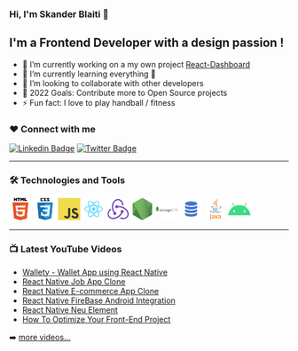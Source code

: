 ### Hi, I'm Skander Blaiti 👋

## I'm a Frontend Developer with a design passion !

- 🔭 I’m currently working on a my own project <a target="_blank" href="https://github.com/blaiti/React-Dashboard">React-Dashboard</a>
- 🌱 I’m currently learning everything 🤣
- 👯 I’m looking to collaborate with other developers
- 🥅 2022 Goals: Contribute more to Open Source projects
- ⚡ Fun fact: I love to play handball / fitness

### ❤️ Connect with me 

[![Linkedin Badge](https://img.shields.io/badge/-Skander_Blaiti-blue?style=flat-square&logo=Linkedin&logoColor=white&link=https://www.linkedin.com/in/skanderblaiti)](https://www.linkedin.com/in/skanderblaiti)
[![Twitter Badge](https://img.shields.io/badge/-SkanderBlaiti-blue?style=flat-square&logo=Twitter&logoColor=white&link=https://twitter.com/SkanderBlaiti)](https://twitter.com/SkanderBlaiti)

---

### 🛠️ Technologies and Tools

<code><img height="40" src="https://raw.githubusercontent.com/github/explore/80688e429a7d4ef2fca1e82350fe8e3517d3494d/topics/html/html.png"></code>
<code><img height="40" src="https://raw.githubusercontent.com/github/explore/80688e429a7d4ef2fca1e82350fe8e3517d3494d/topics/css/css.png"></code>
<code><img height="40" src="https://raw.githubusercontent.com/github/explore/80688e429a7d4ef2fca1e82350fe8e3517d3494d/topics/javascript/javascript.png"></code>
<code><img height="40" src="https://raw.githubusercontent.com/github/explore/80688e429a7d4ef2fca1e82350fe8e3517d3494d/topics/react/react.png"></code>
<code><img height="40" src="https://raw.githubusercontent.com/github/explore/80688e429a7d4ef2fca1e82350fe8e3517d3494d/topics/redux/redux.png"></code>
<code><img height="40" src="https://raw.githubusercontent.com/github/explore/80688e429a7d4ef2fca1e82350fe8e3517d3494d/topics/nodejs/nodejs.png"></code>
<code><img height="40" src="https://raw.githubusercontent.com/github/explore/80688e429a7d4ef2fca1e82350fe8e3517d3494d/topics/mongodb/mongodb.png"></code>
<code><img height="40" src="https://raw.githubusercontent.com/github/explore/80688e429a7d4ef2fca1e82350fe8e3517d3494d/topics/sql/sql.png"></code>
<code><img height="40" src="https://raw.githubusercontent.com/github/explore/80688e429a7d4ef2fca1e82350fe8e3517d3494d/topics/java/java.png"></code>
<code><img height="40" src="https://raw.githubusercontent.com/github/explore/80688e429a7d4ef2fca1e82350fe8e3517d3494d/topics/android/android.png"></code>

---

### 📺 Latest YouTube Videos

<!-- YOUTUBE:START -->
- [Wallety - Wallet App using React Native](https://www.youtube.com/watch?v=xGCCsRdeZ-w)
- [React Native Job App Clone](https://www.youtube.com/watch?v=NwEEm9V-dM8)
- [React Native E-commerce App Clone](https://www.youtube.com/watch?v=KQX2Bbwa_TQ)
- [React Native FireBase Android Integration](https://www.youtube.com/watch?v=5Zq1-E0Fd4A)
- [React Native Neu Element](https://www.youtube.com/watch?v=0wHUhiVf-as&t=5s)
- [How To Optimize Your Front-End Project](https://www.youtube.com/watch?v=ECuqb5Tv9qI)
<!-- YOUTUBE:END -->

➡️ [more videos...](https://www.youtube.com/Blaiti)
